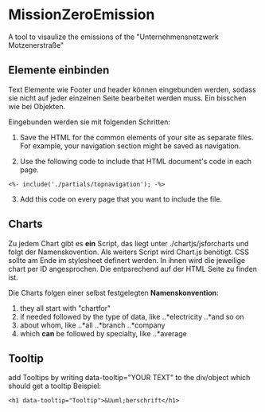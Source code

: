 
# MissionZeroEmission
A tool to visaulize the emissions of the "Unternehmensnetzwerk Motzenerstraße"

## Elemente einbinden
Text Elemente wie Footer und header können eingebunden werden, sodass sie nicht auf jeder einzelnen Seite bearbeitet werden muss. Ein bisschen wie bei Objekten.

Eingebunden werden sie mit folgenden Schritten:
1. Save the HTML for the common elements of your site as separate files. For example, your navigation section might be saved as navigation.

2. Use the following code to include that HTML document's code in each page.
```
<%- include('./partials/topnavigation'); -%>
```

3. Add this code on every page that you want to include the file.

## Charts
Zu jedem Chart gibt es **ein** Script, das liegt unter ./chartjs/jsforcharts und folgt der Namenskovention. Als weiters Script wird Chart.js benötigt.
CSS sollte am Ende im stylesheet definert werden.
In ihnen wird die jeweilige chart per ID angesprochen. Die entpsrechend auf der HTML Seite zu finden ist.

Die Charts folgen einer selbst festgelegten **Namenskonvention**:
1. they all start with "chartfor"
2. if needed followed by the type of data, like
..*electricity
..*and so on
3. about whom, like
..*all
..*branch
..*company
4. which **can** be followed by specialty, like 
..*average

## Tooltip
add Tooltips by writing data-tooltip="YOUR TEXT" to the div/object which should get a tooltip
Beispiel:
```
<h1 data-tooltip="Tooltip">&Uuml;berschrift</h1>
```
